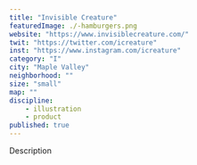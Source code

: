 ```yaml
---
title: "Invisible Creature"
featuredImage: ./-hamburgers.png
website: "https://www.invisiblecreature.com/"
twit: "https://twitter.com/icreature"
inst: "https://www.instagram.com/icreature"
category: "I"
city: "Maple Valley"
neighborhood: ""
size: "small"
map: ""
discipline:
    - illustration
    - product
published: true
---
```


Description
